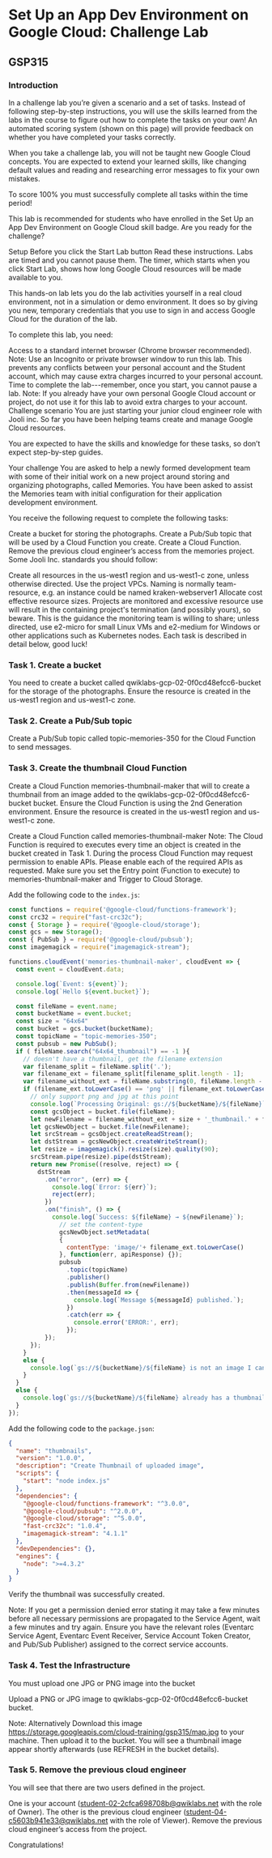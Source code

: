 # Set Up an App Dev Environment on Google Cloud: Challenge Lab

## GSP315

### Introduction

In a challenge lab you’re given a scenario and a set of tasks. Instead of following step-by-step instructions, you will use the skills learned from the labs in the course to figure out how to complete the tasks on your own! An automated scoring system (shown on this page) will provide feedback on whether you have completed your tasks correctly.

When you take a challenge lab, you will not be taught new Google Cloud concepts. You are expected to extend your learned skills, like changing default values and reading and researching error messages to fix your own mistakes.

To score 100% you must successfully complete all tasks within the time period!

This lab is recommended for students who have enrolled in the Set Up an App Dev Environment on Google Cloud skill badge. Are you ready for the challenge?

Setup
Before you click the Start Lab button
Read these instructions. Labs are timed and you cannot pause them. The timer, which starts when you click Start Lab, shows how long Google Cloud resources will be made available to you.

This hands-on lab lets you do the lab activities yourself in a real cloud environment, not in a simulation or demo environment. It does so by giving you new, temporary credentials that you use to sign in and access Google Cloud for the duration of the lab.

To complete this lab, you need:

Access to a standard internet browser (Chrome browser recommended).
Note: Use an Incognito or private browser window to run this lab. This prevents any conflicts between your personal account and the Student account, which may cause extra charges incurred to your personal account.
Time to complete the lab---remember, once you start, you cannot pause a lab.
Note: If you already have your own personal Google Cloud account or project, do not use it for this lab to avoid extra charges to your account.
Challenge scenario
You are just starting your junior cloud engineer role with Jooli inc. So far you have been helping teams create and manage Google Cloud resources.

You are expected to have the skills and knowledge for these tasks, so don’t expect step-by-step guides.

Your challenge
You are asked to help a newly formed development team with some of their initial work on a new project around storing and organizing photographs, called Memories. You have been asked to assist the Memories team with initial configuration for their application development environment.

You receive the following request to complete the following tasks:

Create a bucket for storing the photographs.
Create a Pub/Sub topic that will be used by a Cloud Function you create.
Create a Cloud Function.
Remove the previous cloud engineer’s access from the memories project.
Some Jooli Inc. standards you should follow:

Create all resources in the us-west1 region and us-west1-c zone, unless otherwise directed.
Use the project VPCs.
Naming is normally team-resource, e.g. an instance could be named kraken-webserver1
Allocate cost effective resource sizes. Projects are monitored and excessive resource use will result in the containing project's termination (and possibly yours), so beware. This is the guidance the monitoring team is willing to share; unless directed, use e2-micro for small Linux VMs and e2-medium for Windows or other applications such as Kubernetes nodes.
Each task is described in detail below, good luck!

### Task 1. Create a bucket

You need to create a bucket called qwiklabs-gcp-02-0f0cd48efcc6-bucket for the storage of the photographs. Ensure the resource is created in the us-west1 region and us-west1-c zone.

### Task 2. Create a Pub/Sub topic

Create a Pub/Sub topic called topic-memories-350 for the Cloud Function to send messages.

### Task 3. Create the thumbnail Cloud Function

Create a Cloud Function memories-thumbnail-maker that will to create a thumbnail from an image added to the qwiklabs-gcp-02-0f0cd48efcc6-bucket bucket. Ensure the Cloud Function is using the 2nd Generation environment. Ensure the resource is created in the us-west1 region and us-west1-c zone.

Create a Cloud Function called memories-thumbnail-maker
Note: The Cloud Function is required to executes every time an object is created in the bucket created in Task 1. During the process Cloud Function may request permission to enable APIs. Please enable each of the required APIs as requested.
Make sure you set the Entry point (Function to execute) to memories-thumbnail-maker and Trigger to Cloud Storage.

Add the following code to the `index.js`:

```js
const functions = require('@google-cloud/functions-framework');
const crc32 = require("fast-crc32c");
const { Storage } = require('@google-cloud/storage');
const gcs = new Storage();
const { PubSub } = require('@google-cloud/pubsub');
const imagemagick = require("imagemagick-stream");

functions.cloudEvent('memories-thumbnail-maker', cloudEvent => {
  const event = cloudEvent.data;

  console.log(`Event: ${event}`);
  console.log(`Hello ${event.bucket}`);

  const fileName = event.name;
  const bucketName = event.bucket;
  const size = "64x64"
  const bucket = gcs.bucket(bucketName);
  const topicName = "topic-memories-350";
  const pubsub = new PubSub();
  if ( fileName.search("64x64_thumbnail") == -1 ){
    // doesn't have a thumbnail, get the filename extension
    var filename_split = fileName.split('.');
    var filename_ext = filename_split[filename_split.length - 1];
    var filename_without_ext = fileName.substring(0, fileName.length - filename_ext.length );
    if (filename_ext.toLowerCase() == 'png' || filename_ext.toLowerCase() == 'jpg'){
      // only support png and jpg at this point
      console.log(`Processing Original: gs://${bucketName}/${fileName}`);
      const gcsObject = bucket.file(fileName);
      let newFilename = filename_without_ext + size + '_thumbnail.' + filename_ext;
      let gcsNewObject = bucket.file(newFilename);
      let srcStream = gcsObject.createReadStream();
      let dstStream = gcsNewObject.createWriteStream();
      let resize = imagemagick().resize(size).quality(90);
      srcStream.pipe(resize).pipe(dstStream);
      return new Promise((resolve, reject) => {
        dstStream
          .on("error", (err) => {
            console.log(`Error: ${err}`);
            reject(err);
          })
          .on("finish", () => {
            console.log(`Success: ${fileName} → ${newFilename}`);
              // set the content-type
              gcsNewObject.setMetadata(
              {
                contentType: 'image/'+ filename_ext.toLowerCase()
              }, function(err, apiResponse) {});
              pubsub
                .topic(topicName)
                .publisher()
                .publish(Buffer.from(newFilename))
                .then(messageId => {
                  console.log(`Message ${messageId} published.`);
                })
                .catch(err => {
                  console.error('ERROR:', err);
                });
          });
      });
    }
    else {
      console.log(`gs://${bucketName}/${fileName} is not an image I can handle`);
    }
  }
  else {
    console.log(`gs://${bucketName}/${fileName} already has a thumbnail`);
  }
});
```

Add the following code to the `package.json`:

```json
{
  "name": "thumbnails",
  "version": "1.0.0",
  "description": "Create Thumbnail of uploaded image",
  "scripts": {
    "start": "node index.js"
  },
  "dependencies": {
    "@google-cloud/functions-framework": "^3.0.0",
    "@google-cloud/pubsub": "^2.0.0",
    "@google-cloud/storage": "^5.0.0",
    "fast-crc32c": "1.0.4",
    "imagemagick-stream": "4.1.1"
  },
  "devDependencies": {},
  "engines": {
    "node": ">=4.3.2"
  }
}
```

Verify the thumbnail was successfully created.

Note: If you get a permission denied error stating it may take a few minutes before all necessary permissions are propagated to the Service Agent, wait a few minutes and try again. Ensure you have the relevant roles (Eventarc Service Agent, Eventarc Event Receiver, Service Account Token Creator, and Pub/Sub Publisher) assigned to the correct service accounts.

### Task 4. Test the Infrastructure

You must upload one JPG or PNG image into the bucket

Upload a PNG or JPG image to qwiklabs-gcp-02-0f0cd48efcc6-bucket bucket.

Note: Alternatively Download this image https://storage.googleapis.com/cloud-training/gsp315/map.jpg to your machine. Then upload it to the bucket.
You will see a thumbnail image appear shortly afterwards (use REFRESH in the bucket details).

### Task 5. Remove the previous cloud engineer

You will see that there are two users defined in the project.

One is your account (student-02-2cfca698708b@qwiklabs.net with the role of Owner).
The other is the previous cloud engineer (student-04-c5603b941e33@qwiklabs.net with the role of Viewer).
Remove the previous cloud engineer’s access from the project.

Congratulations!
